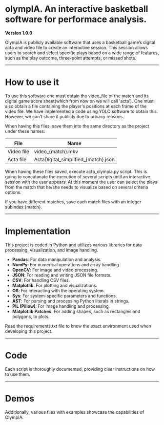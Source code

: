 # olympIA. An interactive basketball software for performace analysis. 

**Version 1.0.0**

OlympIA is publicly available software that uses a basketball game’s digital acta and video file to create an interactive session. This session allows users to search and select specific plays based on a wide range of features, such as the play outcome, three-point attempts, or missed shots.

---
# How to use it
To use this software one must obtain the video_file of the match and its digital game score sheet(which from now on we will call 'acta'). One must also obtain a file containing the player's positions at each frame of the video file. We have implemented a code using YOLO software to obtain this. However, we can't share it publicly due to privacy reasons. 

When having this files, save them into the same directory as the project under these names:

| File        | Name                         |
|-------------|------------------------------|
| Video file  | video_{match}.mkv            |
| Acta file   | ActaDigital_simplified_{match}.json |

When having these files saved, execute acta_olympia.py script. This is going to concatanate the execution of several scripts until an interactive session with the user appears. At this moment the user can select the plays from the match that he/she needs to visualize based on several criteria options. 

If you have different matches, save each match files with an integer subindex:{match}. 

---
# Implementation

This project is coded in Python and utilizes various libraries for data processing, visualization, and image handling.

- **Pandas**: For data manipulation and analysis.
- **NumPy**: For numerical operations and array handling.
- **OpenCV**: For image and video processing.
- **JSON**: For reading and writing JSON file formats.
- **CSV**: For handling CSV files.
- **Matplotlib**: For plotting and visualizations.
- **OS**: For interacting with the operating system.
- **Sys**: For system-specific parameters and functions.
- **AST**: For parsing and processing Python literals in strings.
- **PIL (Pillow)**: For image handling and processing.
- **Matplotlib Patches**: For adding shapes, such as rectangles and polygons, to plots.

Read the requirements.txt file to know the exact environment used when developing this project. 
 
---
# Code

Each script is thoroughly documented, providing clear instructions on how to use them. 









---
# Demos
Additionally, various files with examples showcase the capabilities of OlympIA.
